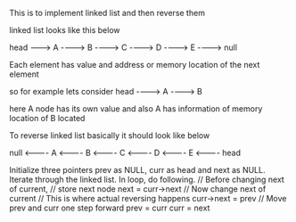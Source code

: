 This is to implement linked list and then reverse them


linked list  looks like this below

 head ---> A  ----> B ----> C ----> D ----> E ----> null

 Each element has value and address or memory location of the next element

 so for example lets consider  head ----> A ----> B

 here A node has its own value and also A has information of memory location of B located 


 To reverse linked list basically it should look like below

  null <---- A  <---- B <---- C <---- D <---- E <---- head

Initialize three pointers prev as NULL, curr as head and next as NULL.
Iterate through the linked list. In loop, do following. 
// Before changing next of current, 
// store next node 
next = curr->next
// Now change next of current 
// This is where actual reversing happens 
curr->next = prev 
// Move prev and curr one step forward 
prev = curr 
curr = next